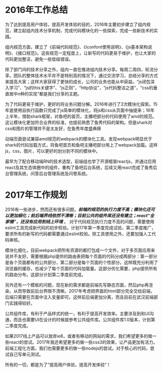 # 2016年工作总结

为了达到提高用户体验，提高开发体验的目的，2016年主要初步建立了组内规范，建立起组内技术分享机制，完成代码模块化的一些探索，完成一些新技术的实践。

组内规范方面，建立了《前端代码规范》、《iconfont使用说明》、《js基本架构说明》、《接口规范》。这些规范一定程度上，让新写的代码更易于维护，也让大家的代码更加整洁，避免一些低级错误。

除了部门间的技术分享之外，组内一直在推进组内技术分享。每周二周四，轮流分享。团队的整体技术水平并不是特别高的情况下，通过交流学习，总结分享的方式来提高大家；这样大家获得了更快的成长，公司的业务也能从中获益。“js闭包深入学习”、“js的this关键字”、“js正则”，“http协议”，“js代码整洁之道”，“css的垂直居中n种的实现”都是我们分享的主题。

为了代码更易于维护，更好的将业务问题分解。2016年进行了2次模块化探索。15年底使用自执行函数只完成了js简单的模块化，将js和css从页面中抽提来；16年上半年，借助shark框架，对鱼吧的首页，主播吧部分的代码使用了amd的规范。这让模块化更加符合业界的标准，也提前熟悉了鱼秀代码的架构。但是shark对css和图片的管理并不是太友好，在鱼秀年度盛典移

动端页面尝试兼容amd规范的webpack的模块化工具。发现webpack明显优于shark的代码加载方式，将鱼吧首页和鱼吧主播吧部分用上了webpack加载。这样js，css，图片，可以更好的划分到不同的模块中。

最早为了配合移动端RN的技术选型，前端组也学了开源框架reactjs，并通过应用react及其生态体圈中的组件，重构了鱼吧后台系统，后续又用react完成了鱼秀后台管理系统，问答后台管理系统及问卷系统。

# 2017年工作规划

2016有一些进步，然而还有很多问题。***前端的规范的执行力度不高；模块化还可以更加细化；前后端界线依然不清晰；目前公共的组件库还没有建立；react“全家桶”，还没有应用到线上环境*** 。
对于代码规范执行力度不高的问题，需要使用eslint工具完成新代码的初步校验。计划17年第一季度完成试验，第二季度推广，要求所有的新写的代码都需要通过eslint校验。除工具使用之外，还要加强人工代码审核。

模块化细化，目前webpack把所有资源的都打包成一个文件，对于多页面应用来说并不友好。需要根据php提供的路由表把每个页面的代码分成两部分：第一部分是各个页面都有的公共部分，第二部分是每个页面的个性部分。这样既充分利用了浏览器的缓存，也减少了每个页面的代码加载量。这部分优化需要，php提供所有的路由分布。这部分计划第二季度前完成。

另外还有一个模板的问题，现在新的需求都是前端先写静态页面，然后php再渲染，从而导致前后台界限不清晰。2017年考虑把界面的html部分完全交给前端，后端只需要在页面中注入变量即可。这样前后端更加分离，而且目前在武汉前端部门实践得较好。

公共组件库，有利于产品样式的统一，有利于提高开发效率。主要涉及到和UI沟通，而且也需要UI在设计的时候就参考公共组件库。公共组件库1.0版本，计划第二季度完成。

如果2017线上产品可以放弃ie8，或者有移动的网站的需求，我们希望更多的做一些react的尝试。2017年我还希望更多的做一些css3的效果，让产品更加有活力。前端工程化方面，我们也需要更多的做一些nodejs的尝试。对于核心的代码，尝试自己写单元测试。

所有的一切，都是为了“提高用户体验，提高开发体验”！
